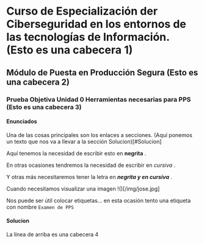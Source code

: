 #    Curso de Especialización der Ciberseguridad en los entornos de las tecnologías de Información. (Esto es una cabecera 1)

##   Módulo de Puesta en Producción Segura (Esto es una cabecera 2)

###    Prueba Objetiva Unidad 0 Herramientas necesarias para PPS (Esto es una cabecera 3)

#### Enunciados ####

Una de las cosas principales son los enlaces a secciones.  (Aquí ponemos un texto que nos va a llevar a la sección Solucion)[#Solucion]

Aquí tenemos la necesidad de escribir esto en     __negrita__     .

En otras ocasiones tendremos la necesidad de escribir en       _cursiva_      .

Y otras más necesitaremos tener la letra en      ___negrita y en cursiva___      .

Cuando necesitamos visualizar una imagen !()[/img/jose.jpg] 

Nos puede ser útil colocar etiquetas... en esta ocasión tento una etiqueta con nombre ``Examen de PPS``

#### Solucion #### 
La línea de arriba es una cabecera 4

